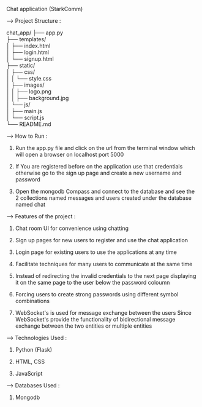 Chat application (StarkComm)

--> Project Structure :

chat_app/
├── app.py                      
├── templates/                  
│   ├── index.html              
│   ├── login.html              
│   └── signup.html             
├── static/                     
│   ├── css/                    
│   │   └── style.css          
│   ├── images/                 
│   │   ├── logo.png            
│   │   ├── background.jpg      
│   └── js/                    
│       ├── main.js            
│       └── script.js           
└── README.md                     



--> How to Run :

1) Run the app.py file and click on the url from the terminal window which will open a browser on localhost port 5000

2) If You are registered before on the application use that credentials otherwise go to the sign up page and create a new username and password 

3) Open the mongodb Compass and connect to the database and see the 2 collections named messages and users created under the database named chat 


--> Features of the project : 

1)  Chat room UI for convenience using chatting 

2) Sign up pages for new users to register and use the chat application 

3) Login page for existing users to use the applications at  any time 

4) Facilitate techniques for many users to communicate at the same time 

5) Instead of redirecting the invalid credentials to the next page displaying it on the same page to the user below the password coloumn 

6) Forcing users to create strong passwords using different symbol combinations 

7) WebSocket's is used for message exchange between the users 
  Since WebSocket's provide the functionality of bidirectional message exchange between the two entities or multiple entities 


--> Technologies Used :

1) Python (Flask)

2) HTML, CSS

3) JavaScript 


--> Databases Used :

1) Mongodb 

